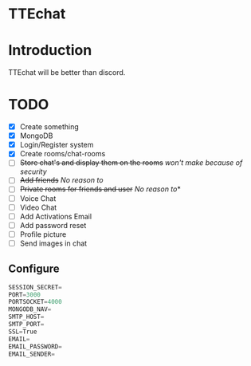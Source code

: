 # TTEchat

# Introduction
TTEchat will be better than discord.

# TODO

- [x] Create something
- [X] MongoDB
- [x] Login/Register system
- [X] Create rooms/chat-rooms
- [ ] ~~Store chat's and display them on the rooms~~ *won't make because of security*
- [ ] ~~Add friends~~ *No reason to*
- [ ] ~~Private rooms for friends and user~~ *No reason to**
- [ ] Voice Chat
- [ ] Video Chat
- [ ] Add Activations Email
- [ ] Add password reset
- [ ] Profile picture
- [ ] Send images in chat

## Configure
```js
SESSION_SECRET=
PORT=3000
PORTSOCKET=4000
MONGODB_NAV=
SMTP_HOST=
SMTP_PORT=
SSL=True
EMAIL=
EMAIL_PASSWORD=
EMAIL_SENDER=
```
